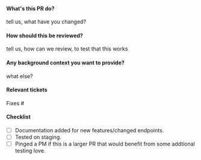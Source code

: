 #### What's this PR do?
tell us, what have you changed?

#### How should this be reviewed?
tell us, how can we review, to test that this works

#### Any background context you want to provide?
what else?

#### Relevant tickets
Fixes #

#### Checklist
- [ ] Documentation added for new features/changed endpoints.
- [ ] Tested on staging.
- [ ] Pinged a PM if this is a larger PR that would benefit from some addtional testing love.
